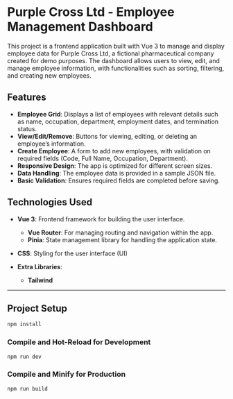 # Purple Cross Ltd - Employee Management Dashboard

This project is a frontend application built with Vue 3 to manage and display employee data for Purple Cross Ltd, a fictional pharmaceutical company created for demo purposes. The dashboard allows users to view, edit, and manage employee information, with functionalities such as sorting, filtering, and creating new employees.

## Features

- **Employee Grid**: Displays a list of employees with relevant details such as name, occupation, department, employment dates, and termination status.
- **View/Edit/Remove**: Buttons for viewing, editing, or deleting an employee’s information.
- **Create Employee**: A form to add new employees, with validation on required fields (Code, Full Name, Occupation, Department).
- **Responsive Design**: The app is optimized for different screen sizes.
- **Data Handling**: The employee data is provided in a sample JSON file.
- **Basic Validation**: Ensures required fields are completed before saving.

## Technologies Used

- **Vue 3**: Frontend framework for building the user interface.

  - **Vue Router**: For managing routing and navigation within the app.
  - **Pinia**: State management library for handling the application state.

- **CSS**: Styling for the user interface (UI)
- **Extra Libraries**:
  - **Tailwind**

---

## Project Setup

```sh
npm install
```

### Compile and Hot-Reload for Development

```sh
npm run dev
```

### Compile and Minify for Production

```sh
npm run build
```
